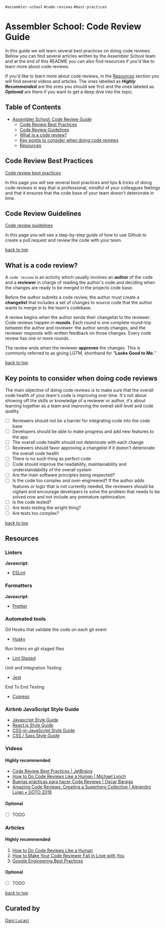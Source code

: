 `#assembler-school` `#code-reviews` `#best-practices`

# Assembler School: Code Review Guide

In this guide we will learn several best practices on doing code reviews. Bellow you can find several articles written by the Assembler School team and at the end of this README you can also find resources if you'd like to learn more about code reviews.

If you'd like to learn more about code reviews, in the [Resources](#resources) section you will find several videos and articles. The ones labelled as **_Highly Recommended_** are the ones you should see first and the ones labeled as **_Optional_** are there if you want to get a deep dive into the topic.

## Table of Contents <!-- omit in toc -->

- [Assembler School: Code Review Guide](#assembler-school-code-review-guide)
  - [Code Review Best Practices](#code-review-best-practices)
  - [Code Review Guidelines](#code-review-guidelines)
  - [What is a code review?](#what-is-a-code-review)
  - [Key points to consider when doing code reviews](#key-points-to-consider-when-doing-code-reviews)
  - [Resources](#resources)

## Code Review Best Practices

[Code review best practices](/src/code-review-best-practices.md)

In this page you will see several best practices and tips & tricks of doing code reviews in way that is professional, mindful of your colleagues feelings and that it ensures that the code base of your team doesn't deteriorate in time.

## Code Review Guidelines

[Code review guidelines](/src/code-review-guidelines.md)

In this page you will see a step-by-step guide of how to use Github to create a pull request and review the code with your team.

[back to top](#assembler-school-code-review-guide)

## What is a code review?

A `code review` is an activity which usually involves an **author** of the code and a **reviewer** in charge of reading the author's code and deciding when the changes are ready to be merged in the projects code base.

Before the author submits a code review, the author must create a **changelist** that includes a set of changes to source code that the author wants to merge in to the team's codebase.

A review begins when the author sends their changelist to the reviewer. Code reviews happen in **rounds**. Each round is one complete round-trip between the author and reviewer: the author sends changes, and the reviewer responds with written feedback on those changes. Every code review has one or more rounds.

The review ends when the reviewer **approves** the changes. This is commonly referred to as giving LGTM, shorthand for "**Looks Good to Me.**"

[back to top](#assembler-school-code-review-guide)

## Key points to consider when doing code reviews

The main objective of doing code reviews is to make sure that the overall code health of your team's code is improving over time. It's not about showing off the skills or knowledge of a reviewer or author, it's about learning together as a team and improving the overall skill level and code quality.

- [ ] Reviewers should not be a barrier for integrating code into the code base
- [ ] Developers should be able to make progress and add new features to the app
- [ ] The overall code health should not deteriorate with each change
- [ ] Reviewers should favor approving a changelist if it doesn't deteriorate the overall code health
- [ ] There is no such thing as perfect code
- [ ] Code should improve the readability, maintainability and understandability of the overall system
- [ ] Are the main software principles being respected?
- [ ] Is the code too complex and over-engineered? If the author adds features or logic that is not currently needed, the reviewers should be vigilant and encourage developers to solve the problem that needs to be solved now and not include any premature optimization.
- [ ] Is the code tested?
- [ ] Are tests testing the wright thing?
- [ ] Are tests too complex?

[back to top](#assembler-school-code-review-guide)

## Resources

### Linters

**Javascript**:

- [ESLint](https://eslint.org/)

### Formatters

**Javascript**:

- [Prettier](https://prettier.io/docs/en/configuration.html)

### Automated tools

Git Hooks that validate the code on each git event

- [Husky](https://github.com/typicode/husky)

Run linters on git staged files

- [Lint Staged](https://github.com/okonet/lint-staged)

Unit and Integration Testing

- [Jest](https://jestjs.io/)

End To End Testing

- [Cypress](https://www.cypress.io/)

### Airbnb JavaScript Style Guide

- [Javascript Style Guide](https://github.com/airbnb/javascript)
- [React.js Style Guide](https://github.com/airbnb/javascript/blob/master/react)
- [CSS-in-JavaScript Style Guide](https://github.com/airbnb/javascript/tree/master/css-in-javascript)
- [CSS / Sass Style Guide](https://github.com/airbnb/css)

### Videos

#### Highly recommended

- [Code Review Best Practices | JetBrains](https://www.youtube.com/watch?v=a9_0UUUNt-Y)
- [How to Do Code Reviews Like a Human | Michael Lynch](https://www.youtube.com/watch?v=0t4_MfHgb_A)
- [Buenas prácticas para hacer Code Reviews | Oscar Barajas](https://www.youtube.com/watch?v=z2WFjCwdIW4)
- [ Amazing Code Reviews: Creating a Superhero Collective | Alejandro Lujan • GOTO 2019](https://www.youtube.com/watch?v=ly86Wq_E18o)

#### Optional

- [ ] TODO

### Articles

#### Highly recommended

1. [How to Do Code Reviews Like a Human](./src/posts/how-to-do-code-reviews-like-a-human/index.md)
2. [How to Make Your Code Reviewer Fall in Love with You](./src/posts/code-review-love/index.md)
3. [Google Engineering Best Practices](./src/posts/google-eng-best-practices/index.md)

#### Optional

- [ ] TODO

[back to top](#assembler-school-code-review-guide)

## Curated by <!-- omit in toc -->

[Dani Lucaci](https://github.com/danilucaci)
